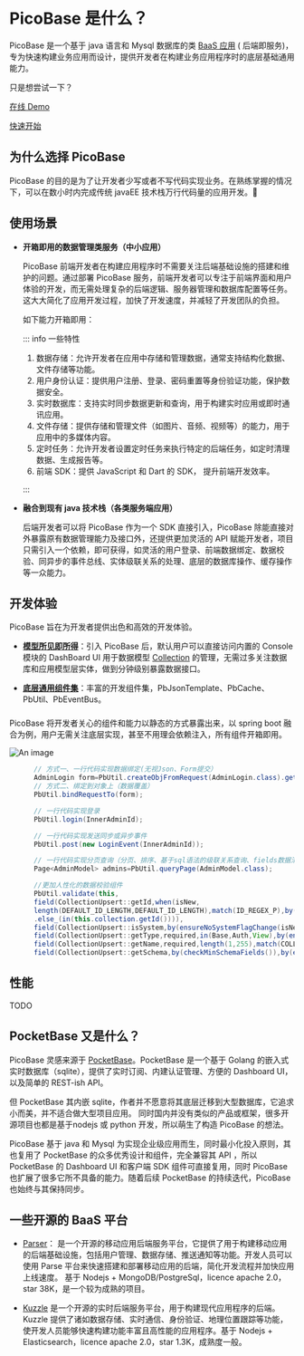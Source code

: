 # PicoBase 是什么？

PicoBase 是一个基于 java 语言和 Mysql 数据库的类 [BaaS 应用](https://cloud.tencent.com/developer/article/1045253) (
后端即服务)，专为快速构建业务应用而设计，提供开发者在构建业务应用程序时的底层基础通用能力。


只是想尝试一下？

[在线 Demo](http://www.picobase.cn/demo/console/)

[快速开始](http://www.picobase.cn/guide/getting-started)






## 为什么选择 PicoBase 

PicoBase 的目的是为了让开发者少写或者不写代码实现业务。在熟练掌握的情况下，可以在数小时内完成传统 javaEE 技术栈万行代码量的应用开发。🎉

## 使用场景 

- **开箱即用的数据管理类服务（中小应用）**

  PicoBase
  前端开发者在构建应用程序时不需要关注后端基础设施的搭建和维护的问题。通过部署 PicoBase
  服务，前端开发者可以专注于前端界面和用户体验的开发，而无需处理复杂的后端逻辑、服务器管理和数据库配置等任务。这大大简化了应用开发过程，加快了开发速度，并减轻了开发团队的负担。

  如下能力开箱即用：

  ::: info 一些特性
    1. 数据存储：允许开发者在应用中存储和管理数据，通常支持结构化数据、文件存储等功能。
    2. 用户身份认证：提供用户注册、登录、密码重置等身份验证功能，保护数据安全。
    3. 实时数据库：支持实时同步数据更新和查询，用于构建实时应用或即时通讯应用。
    4. 文件存储：提供存储和管理文件（如图片、音频、视频等）的能力，用于应用中的多媒体内容。
    5. 定时任务：允许开发者设置定时任务来执行特定的后端任务，如定时清理数据、生成报告等。
    6. 前端 SDK：提供 JavaScript 和 Dart 的 SDK， 提升前端开发效率。

  :::

- **融合到现有 java 技术栈（各类服务端应用）**

  后端开发者可以将 PicoBase 作为一个 SDK 直接引入，PicoBase 除能直接对外暴露原有数据管理能力及接口外，还提供更加灵活的 API
  赋能开发者，项目只需引入一个依赖，即可获得，如灵活的用户登录、前端数据绑定、数据校验、同异步的事件总线、实体级联关系的处理、底层的数据库操作、缓存操作等一众能力。

## 开发体验 

PicoBase 旨在为开发者提供出色和高效的开发体验。

- **[模型所见即所得](./collection)**：引入 PicoBase 后，默认用户可以直接访问内置的 Console 模块的 DashBoard UI
  用于数据模型 [Collection](http://localhost:5173/guide/collection) 的管理，无需过多关注数据库和应用模型层实体，做到分钟级别暴露数据接口。

- **[底层通用组件集](./components)**：丰富的开发组件集，PbJsonTemplate、PbCache、PbUtil、PbEventBus。

<div class="tip custom-block" style="padding-top: 8px">
    PicoBase 将开发者关心的组件和能力以静态的方式暴露出来，以 spring boot 融合为例，用户无需关注底层实现，甚至不用理会依赖注入，所有组件开箱即用。
  </div>

![An image](/docs/public/pbmanager.png)


  ```java
        // 方式一、一行代码实现数据绑定(无视Json、Form提交）
        AdminLogin form=PbUtil.createObjFromRequest(AdminLogin.class).get();
        // 方式二、绑定到对象上（数据覆盖）
        PbUtil.bindRequestTo(form);

        // 一行代码实现登录
        PbUtil.login(InnerAdminId);

        // 一行代码实现发送同步或异步事件
        PbUtil.post(new LoginEvent(InnerAdminId));

        // 一行代码实现分页查询（分页、排序、基于sql语法的级联关系查询、fields数据清洗、expand数据丰富）
        Page<AdminModel> admins=PbUtil.queryPage(AdminModel.class);

        //更加人性化的数据校验组件
        PbUtil.validate(this,
        field(CollectionUpsert::getId,when(isNew,
        length(DEFAULT_ID_LENGTH,DEFAULT_ID_LENGTH),match(ID_REGEX_P),by(uniqueId(this.collection.tableName())))
        .else_(in(this.collection.getId()))),
        field(CollectionUpsert::isSystem,by(ensureNoSystemFlagChange(isNew))),
        field(CollectionUpsert::getType,required,in(Base,Auth,View),by(ensureNoTypeChange(isNew))),
        field(CollectionUpsert::getName,required,length(1,255),match(COLLECTION_NAME_P),by(ensureNoSystemNameChange(isNew)),by(checkUniqueName()),by(checkForVia())),
        field(CollectionUpsert::getSchema,by(checkMinSchemaFields()),by(ensureNoSystemFieldsChange()),by(ensureNoFieldsTypeChange()),by(checkRelationFields()),when(isAuth,by(ensureNoAuthFieldName())));
  ```


## 性能 

TODO

## PocketBase 又是什么？ 

PicoBase 灵感来源于 [PocketBase](http://pocketbase.io/)。PocketBase 是一个基于 Golang
的嵌入式实时数据库（sqlite），提供了实时订阅、内建认证管理、方便的
Dashboard UI，以及简单的 REST-ish API。

但 PocketBase 其内嵌 sqlite，作者并不愿意将其底层迁移到大型数据库，它追求小而美，并不适合做大型项目应用。
同时国内并没有类似的产品或框架，很多开源项目也都是基于nodejs 或 python 开发，所以萌生了构造 PicoBase 的想法。

PicoBase 基于 java 和 Mysql 为实现企业级应用而生，同时最小化投入原则，其也复用了 PocketBase 的众多优秀设计和组件，完全兼容其
API ，所以 PocketBase 的 Dashboard UI 和客户端 SDK 组件可直接复用，同时 PicoBase 也扩展了很多它所不具备的能力。随着后续
PocketBase 的持续迭代，PicoBase也始终与其保持同步。

## 一些开源的 BaaS 平台 

- [Parser](https://parseplatform.org/)： 是一个开源的移动应用后端服务平台，它提供了用于构建移动应用的后端基础设施，包括用户管理、数据存储、推送通知等功能。开发人员可以使用
  Parse 平台来快速搭建和部署移动应用的后端，简化开发流程并加快应用上线速度。 基于 Nodejs + MongoDB/PostgreSql，licence
  apache 2.0，star 38K，是一个较为成熟的项目。

- [Kuzzle](https://kuzzle.io/) 是一个开源的实时后端服务平台，用于构建现代应用程序的后端。Kuzzle
  提供了诸如数据存储、实时通信、身份验证、地理位置跟踪等功能，使开发人员能够快速构建功能丰富且高性能的应用程序。基于 Nodejs +
  Elasticsearch，licence apache 2.0，star 1.3K，成熟度一般。

